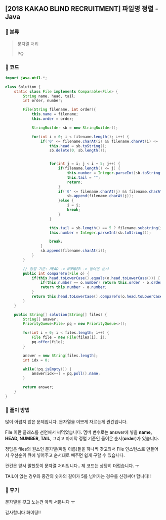 ## [2018 KAKAO BLIND RECRUITMENT] 파일명 정렬 - Java

###    :file_folder: ​분류

> 문자열 처리
>
> PQ



###  :file_folder: 코드

```java
import java.util.*;

class Solution {
    static class File implements Comparable<File> {
        String name, head, tail;
        int order, number;

        File(String filename, int order){
            this.name = filename;
            this.order = order;

            StringBuilder sb = new StringBuilder();

            for(int i = 0; i < filename.length(); i++) {
                if('0' <= filename.charAt(i) && filename.charAt(i) <= '9') {
                    this.head = sb.toString();
                    sb.delete(0, sb.length());


                    for(int j = i; j < i + 5; j++) {
                        if(filename.length() <= j) {                        // TAIL 없는 경우
                            this.number = Integer.parseInt(sb.toString());
                            this.tail = "";
                            return;
                        }
                        if('0' <= filename.charAt(j) && filename.charAt(j) <= '9') {
                            sb.append(filename.charAt(j));
                        }else {                                                // NUMBER 끝
                            i = j;
                            break;
                        }
                    }

                    this.tail = sb.length() == 5 ? filename.substring(i+5) : filename.substring(i);
                    this.number = Integer.parseInt(sb.toString());

                    break;
                }
                sb.append(filename.charAt(i));
            }
        }

        // 정렬 기준: HEAD -> NUMBER -> 들어온 순서 
        public int compareTo(File o) {
            if(this.head.toLowerCase().equals(o.head.toLowerCase())) {
                if(this.number == o.number) return this.order - o.order;
                return this.number - o.number;
            }
            return this.head.toLowerCase().compareTo(o.head.toLowerCase());
        }
    }

    public String[] solution(String[] files) {
        String[] answer;
        PriorityQueue<File> pq = new PriorityQueue<>();

        for(int i = 0; i < files.length; i++) {
            File file = new File(files[i], i);
            pq.offer(file);
        }

        answer = new String[files.length];
        int idx = 0;

        while(!pq.isEmpty()) {
            answer[idx++] = pq.poll().name;
        }

        return answer;
    }
}
```



### :file_folder: ​풀이 방법

많이 어렵지 않은 문제입니다. 문자열을 이쁘게 자르는게 관건입니다.



File 이란 클래스를 선언해서 써먹었습니다. 멤버 변수로는 answer에 넣을 **name, HEAD, NUMBER, TAIL**, 그리고 마지막 정렬 기준인 들어온 순서(**order**)가 있습니다.

 

정답은 files의 원소인 문자열(파일 이름)들을 하나씩 갖고와서 File 인스턴스로 만들어서 우선순위 큐에 넣어주고 순서대로 빼주면 쉽게 구할 수 있습니다.

 

관건은 앞서 말했듯이 문자열 처리입니다.. 제 코드는 상당히 더럽습니다. ㅜ

TAIL이 없는 경우와 중간의 숫자의 길이가 5를 넘어가는 경우를 신경써야 합니다!! 

 

###  :file_folder: 후기 

문자열을 갖고 노는건 아직 서툽니다 ㅜ

감사합니다 화이팅!!